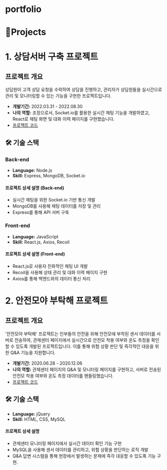 # portfolio

# 📝Projects
# 1. 상담서버 구축 프로젝트

## 프로젝트 개요

상담원이 고객 상담 요청을 수락하여 상담을 진행하고, 관리자가 상담원들을 실시간으로 관리 및 모니터링할 수 있는 기능을 구현한 프로젝트입니다.

- **개발기간:** 2022.03.31 - 2022.08.30
- **나의 역할:** 조장으로서, Socket.io를 활용한 실시간 채팅 기능을 개발하였고, React로 채팅 화면 및 대화 이력 페이지를 구현했습니다.
- [프로젝트 코드](https://github.com/kwongyunghwan/agentServer)
## 🛠 기술 스택

### Back-end

- **Language:** Node.js
- **Skill:** Express, MongoDB, Socket.io

#### 프로젝트 상세 설명 (Back-end)

- 실시간 채팅을 위한 Socket.io 기반 통신 개발
- MongoDB를 사용해 채팅 데이터를 저장 및 관리
- Express를 통해 API 서버 구축

### Front-end

- **Language:** JavaScript
- **Skill:** React.js, Axios, Recoil

#### 프로젝트 상세 설명 (Front-end)

- React.js로 사용자 친화적인 채팅 UI 개발
- Recoil을 사용해 상태 관리 및 대화 이력 페이지 구현
- Axios를 통해 백엔드와의 데이터 통신 처리

# 2. 안전모야 부탁해 프로젝트

## 프로젝트 개요

'안전모야 부탁해' 프로젝트는 인부들의 안전을 위해 안전모에 부착된 센서 데이터를 서버로 전송하여, 관제센터 페이지에서 실시간으로 안전모 착용 여부와 온도 측정을 확인할 수 있도록 개발된 프로젝트입니다. 이를 통해 위험 상황 판단 및 즉각적인 대응을 위한 Q&A 기능을 지원합니다.

- **개발기간:** 2020.06.28 - 2020.12.06
- **나의 역할:** 관제센터 페이지의 Q&A 및 모니터링 페이지를 구현하고, 서버로 전송된 안전모 착용 여부와 온도 측정 데이터를 핸들링했습니다.
- [프로젝트 코드](https://github.com/kwongyunghwan/link)
  
## 🛠 기술 스택

- **Language:** jQuery
- **Skill:** HTML, CSS, MySQL

#### 프로젝트 상세 설명

- 관제센터 모니터링 페이지에서 실시간 데이터 확인 기능 구현
- MySQL을 사용해 센서 데이터를 관리하고, 위험 상황을 판단하는 로직 개발
- Q&A 답변 시스템을 통해 현장에서 발생하는 문제에 즉각 대응할 수 있도록 기능 구현.

